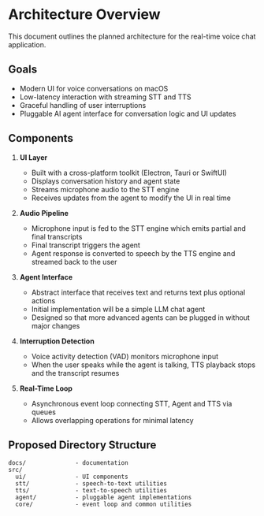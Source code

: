 # Architecture Overview

This document outlines the planned architecture for the real-time voice chat application.

## Goals

- Modern UI for voice conversations on macOS
- Low-latency interaction with streaming STT and TTS
- Graceful handling of user interruptions
- Pluggable AI agent interface for conversation logic and UI updates

## Components

1. **UI Layer**
   - Built with a cross-platform toolkit (Electron, Tauri or SwiftUI)
   - Displays conversation history and agent state
   - Streams microphone audio to the STT engine
   - Receives updates from the agent to modify the UI in real time

2. **Audio Pipeline**
   - Microphone input is fed to the STT engine which emits partial and final transcripts
   - Final transcript triggers the agent
   - Agent response is converted to speech by the TTS engine and streamed back to the user

3. **Agent Interface**
   - Abstract interface that receives text and returns text plus optional actions
   - Initial implementation will be a simple LLM chat agent
   - Designed so that more advanced agents can be plugged in without major changes

4. **Interruption Detection**
   - Voice activity detection (VAD) monitors microphone input
   - When the user speaks while the agent is talking, TTS playback stops and the transcript resumes

5. **Real-Time Loop**
   - Asynchronous event loop connecting STT, Agent and TTS via queues
   - Allows overlapping operations for minimal latency

## Proposed Directory Structure

```
docs/              - documentation
src/
  ui/              - UI components
  stt/             - speech-to-text utilities
  tts/             - text-to-speech utilities
  agent/           - pluggable agent implementations
  core/            - event loop and common utilities
```

